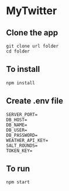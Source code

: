 # MyTwitter

## Clone the app
```
git clone url folder
cd folder
```

## To install
```
npm install
```

## Create .env file
```
SERVER_PORT=
DB_HOST=
DB_NAME=
DB_USER=
DB_PASSWORD=
WEATHER_API_KEY=
SALT_ROUNDS=
TOKEN_KEY=
```

## To run
```
npm start
```